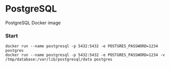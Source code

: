 # PostgreSQL
PostgreSQL Docker image

### Start
    docker run --name postgresql -p 5432:5432 -e POSTGRES_PASSWORD=1234 postgres
    docker run --name postgresql -p 5432:5432 -e POSTGRES_PASSWORD=1234 -v /tmp/database:/var/lib/postgresql/data postgres
